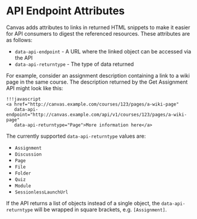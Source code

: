 API Endpoint Attributes
=======================

Canvas adds attributes to links in returned HTML snippets to make it easier for
API consumers to digest the referenced resources. These attributes are as follows:

* `data-api-endpoint` - A URL where the linked object can be accessed via the API
* `data-api-returntype` - The type of data returned

For example, consider an assignment description containing a link to a wiki page in
the same course.  The description returned by the Get Assignment API might look
like this:

    !!!javascript
    <a href="http://canvas.example.com/courses/123/pages/a-wiki-page"
       data-api-endpoint="http://canvas.example.com/api/v1/courses/123/pages/a-wiki-page"
       data-api-returntype="Page">More information here</a>

The currently supported `data-api-returntype` values are:

* `Assignment`
* `Discussion`
* `Page`
* `File`
* `Folder`
* `Quiz`
* `Module`
* `SessionlessLaunchUrl`

If the API returns a list of objects instead of a single object, the `data-api-returntype`
will be wrapped in square brackets, e.g. `[Assignment]`.
